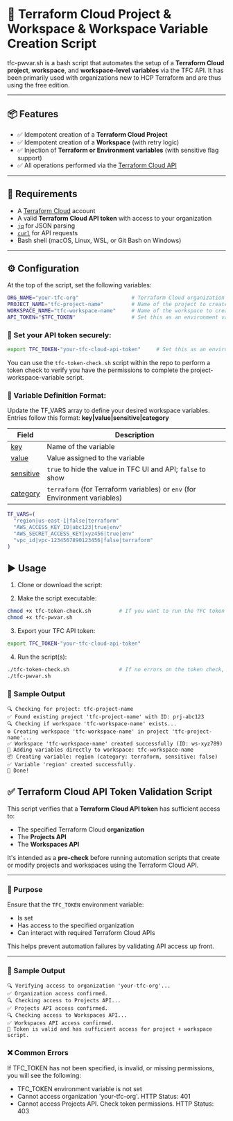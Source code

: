 # 🚀 Terraform Cloud Project & Workspace & Workspace Variable Creation Script

tfc-pwvar.sh is a bash script that automates the setup of a **Terraform Cloud project**, **workspace**, and **workspace-level variables** via the TFC API. It has been primarily used with organizations new to HCP Terraform and are thus using the free edition.

---

## 📦 Features

- ✅ Idempotent creation of a **Terraform Cloud Project**
- ✅ Idempotent creation of a **Workspace** (with retry logic)
- ✅ Injection of **Terraform or Environment variables** (with sensitive flag support)
- ✅ All operations performed via the [Terraform Cloud API](https://developer.hashicorp.com/terraform/cloud-docs/api-docs)

---

## 🔧 Requirements

- A [Terraform Cloud](https://app.terraform.io) account
- A valid **Terraform Cloud API token** with access to your organization
- [`jq`](https://stedolan.github.io/jq/) for JSON parsing
- [`curl`](https://curl.se/) for API requests
- Bash shell (macOS, Linux, WSL, or Git Bash on Windows)

---

## ⚙️ Configuration

At the top of the script, set the following variables:

```bash
ORG_NAME="your-tfc-org"                 # Terraform Cloud organization name
PROJECT_NAME="tfc-project-name"         # Name of the project to create or reuse
WORKSPACE_NAME="tfc-workspace-name"     # Name of the workspace to create or reuse
API_TOKEN="$TFC_TOKEN"                  # Set this as an environment variable beforehand
```
### 🔐 Set your API token securely:

```bash
export TFC_TOKEN-"your-tfc-cloud-api-token"     # Set this as an environment variable before running the script
```
You can use the `tfc-token-check.sh` script within the repo to perform a token check to verify you have the permissions to complete the project-workspace-variable script. 

### 📌 Variable Definition Format:

Update the TF_VARS array to define your desired workspace variables.<br>
Entries follow this format: **key|value|sensitive|category**

| Field | Description |
|-------|-------------|
| <a name="key"></a> [key](#input\_key) | Name of the variable |
| <a name="value"></a> [value](#input\_value) | Value assigned to the variable |
| <a name="sensitive"></a> [sensitive](#input\_sensitive) | `true` to hide the value in TFC UI and API; `false` to show |
| <a name="category"></a> [category](#input\_category) | `terraform` (for Terraform variables) or `env` (for Environment variables) |

```bash
TF_VARS=(
  "region|us-east-1|false|terraform"
  "AWS_ACCESS_KEY_ID|abc123|true|env"
  "AWS_SECRET_ACCESS_KEY|xyz456|true|env"
  "vpc_id|vpc-1234567890123456|false|terraform"
)
```
## ▶️ Usage

1. Clone or download the script:

2. Make the script executable:

```bash
chmod +x tfc-token-check.sh         # If you want to run the TFC token check
chmod +x tfc-pwvar.sh
```
3. Export your TFC API token:

```bash
export TFC_TOKEN-"your-tfc-cloud-api-token"
```
4. Run the script(s):

```bash
./tfc-token-check.sh                # If no errors on the token check, run tfc-pwvar.sh
./tfc-pwvar.sh
```
### 📃 Sample Output

```text
🔍 Checking for project: tfc-project-name
✅ Found existing project 'tfc-project-name' with ID: prj-abc123
🔍 Checking if workspace 'tfc-workspace-name' exists...
⚙️ Creating workspace 'tfc-workspace-name' in project 'tfc-project-name'...
✅ Workspace 'tfc-workspace-name' created successfully (ID: ws-xyz789)
📌 Adding variables directly to workspace: tfc-workspace-name
📦 Creating variable: region (category: terraform, sensitive: false)
✅ Variable 'region' created successfully.
🎉 Done!
```

## ✅ Terraform Cloud API Token Validation Script

This script verifies that a **Terraform Cloud API token** has sufficient access to:

- The specified Terraform Cloud **organization**
- The **Projects API**
- The **Workspaces API**

It's intended as a **pre-check** before running automation scripts that create or modify projects and workspaces using the Terraform Cloud API.

---

### 🎯 Purpose

Ensure that the `TFC_TOKEN` environment variable:

- Is set
- Has access to the specified organization
- Can interact with required Terraform Cloud APIs

This helps prevent automation failures by validating API access up front.

---

### 🧪 Sample Output

```text
🔍 Verifying access to organization 'your-tfc-org'...
✅ Organization access confirmed.
🔍 Checking access to Projects API...
✅ Projects API access confirmed.
🔍 Checking access to Workspaces API...
✅ Workspaces API access confirmed.
🎯 Token is valid and has sufficient access for project + workspace script.
```

### ❌ Common Errors

If TFC_TOKEN has not been specified, is invalid, or missing permissions, you will see the following:

- TFC_TOKEN environment variable is not set
- Cannot access organization 'your-tfc-org'. HTTP Status: 401
- Cannot access Projects API. Check token permissions. HTTP Status: 403